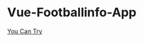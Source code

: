 # Vue-Footballinfo-App

[You Can Try](https://yunusemrealps.github.io/Vue-Footballinfo-App/index.html)
